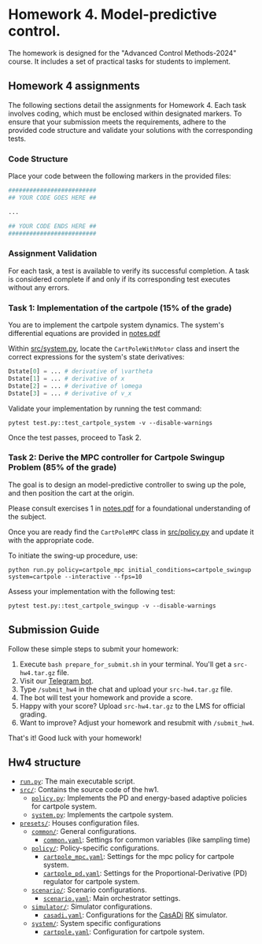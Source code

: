 # Homework 4. Model-predictive control.

The homework is designed for the "Advanced Control Methods-2024" course. It includes a set of practical tasks for students to implement.

## Homework 4 assignments

The following sections detail the assignments for Homework 4. 
Each task involves coding, which must be enclosed within designated markers. 
To ensure that your submission meets the requirements, adhere to the provided code structure and validate your solutions with the corresponding tests.

### Code Structure

Place your code between the following markers in the provided files:

```python
#########################
## YOUR CODE GOES HERE ##

...

## YOUR CODE ENDS HERE ##
#########################
```

### Assignment Validation

For each task, a test is available to verify its successful completion. A task is considered complete if and only if its corresponding test executes without any errors.


### Task 1: Implementation of the cartpole (15% of the grade)

You are to implement the cartpole system dynamics. The system's differential equations are provided in [notes.pdf](./notes.pdf)

Within [src/system.py](./src/system.py), locate the `CartPoleWithMotor` class and insert the correct expressions for the system's state derivatives:
```python
Dstate[0] = ... # derivative of \vartheta 
Dstate[1] = ... # derivative of x
Dstate[2] = ... # derivative of \omega
Dstate[3] = ... # derivative of v_x
```

Validate your implementation by running the test command:

```shell
pytest test.py::test_cartpole_system -v --disable-warnings  
```

Once the test passes, proceed to Task 2.


### Task 2: Derive the MPC controller for Cartpole Swingup Problem (85% of the grade)

The goal is to design an model-predictive controller to swing up the pole, and then position the cart at the origin. 

Please consult exercises 1 in [notes.pdf](./notes.pdf) for a foundational understanding of the subject.

Once you are ready find the `CartPoleMPC` class in [src/policy.py](./src/policy.py) and update it with the appropriate code.

To initiate the swing-up procedure, use:

```shell
python run.py policy=cartpole_mpc initial_conditions=cartpole_swingup system=cartpole --interactive --fps=10 
```

Assess your implementation with the following test:

```shell
pytest test.py::test_cartpole_swingup -v --disable-warnings 
```

## Submission Guide

Follow these simple steps to submit your homework:

1. Execute `bash prepare_for_submit.sh` in your terminal. You'll get a `src-hw4.tar.gz` file.
2. Visit our [Telegram bot](https://t.me/aida_att_bot).
3. Type `/submit_hw4` in the chat and upload your `src-hw4.tar.gz` file.
4. The bot will test your homework and provide a score.
5. Happy with your score? Upload `src-hw4.tar.gz` to the LMS for official grading.
6. Want to improve? Adjust your homework and resubmit with `/submit_hw4`.

That's it! Good luck with your homework! 

## Hw4 structure

- [`run.py`](./run.py): The main executable script.
- [`src/`](./src/): Contains the source code of the hw1.
    - [`policy.py`](./src/policy.py): Implements the PD and energy-based adaptive policies for cartpole system.
    - [`system.py`](./src/system.py): Implements the cartpole system.
- [`presets/`](./presets/): Houses configuration files.
    - [`common/`](./presets/common): General configurations.
        - [`common.yaml`](./presets/common/common.yaml): Settings for common variables (like sampling time)
    - [`policy/`](./presets/policy/): Policy-specific configurations.
        - [`cartpole_mpc.yaml`](./presets/policy/cartpole_mpc.yaml): Settings for the mpc policy for cartpole system.
        - [`cartpole_pd.yaml`](./presets/policy/cartpole_pd.yaml): Settings for the Proportional-Derivative (PD) regulator for cartpole system.
    - [`scenario/`](./presets/scenario/): Scenario configurations.
        - [`scenario.yaml`](./presets/scenario/scenario.yaml): Main orchestrator settings.
    - [`simulator/`](./presets/simulator/): Simulator configurations.
        - [`casadi.yaml`](./presets/simulator/casadi.yaml): Configurations for the [CasADi](https://web.casadi.org/) [RK](https://en.wikipedia.org/wiki/Runge%E2%80%93Kutta_methods) simulator.
    - [`system/`](./presets/system/): System specific configurations
        - [`cartpole.yaml`](./presets/system/cartpole.yaml): Configuration for cartpole system.
